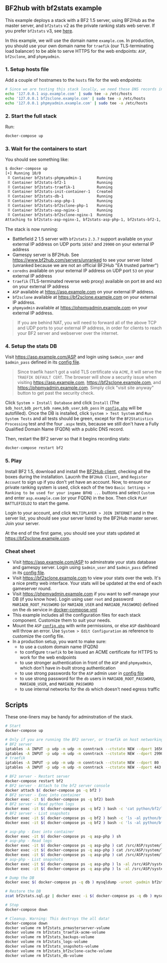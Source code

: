 ## BF2hub with bf2stats example

This example deploys a stack with a BF2 1.5 server, using BF2Hub as the master server, and `bf2stats` v2 as the private ranking stats web server. If you prefer `bf2stats` v3, see [here](https://github.com/startersclan/asp).

In this example, we will use the domain name  `example.com`. In production, you should use your own domain name for `traefik` (our TLS-terminating load balancer) to be able to serve HTTPS for the web endpoints: `ASP`, `bf2sclone`, and `phpmyadmin`.

### 1. Setup hosts file

Add a couple of hostnames to the `hosts` file for the web endpoints:

```sh
# Since we are testing this stack locally, we need these DNS records in the hosts file
echo '127.0.0.1 asp.example.com' | sudo tee -a /etc/hosts
echo '127.0.0.1 bf2sclone.example.com' | sudo tee -a /etc/hosts
echo '127.0.0.1 phpmyadmin.example.com' | sudo tee -a /etc/hosts
```

### 2. Start the full stack

Run:

```sh
docker-compose up
```

### 3. Wait for the containers to start

You should see something like:

```sh
$ docker-compose up
[+] Running 10/0
 ⠿ Container bf2stats-phpmyadmin-1       Running                                                                                                                                            0.0s
 ⠿ Container bf2stats-bf2-1              Running                                                                                                                                            0.0s
 ⠿ Container bf2stats-traefik-1          Running                                                                                                                                            0.0s
 ⠿ Container bf2stats-init-container-1   Created                                                                                                                                            0.0s
 ⠿ Container bf2stats-db-1               Running                                                                                                                                            0.0s
 ⠿ Container bf2stats-asp-php-1          Running                                                                                                                                            0.0s
 ⠿ Container bf2stats-bf2sclone-php-1    Running                                                                                                                                            0.0s
 ⠿ Container bf2stats-asp-nginx-1        Running                                                                                                                                            0.0s
 ⠿ Container bf2stats-bf2sclone-nginx-1  Running                                                                                                                                            0.0s
Attaching to bf2stats-asp-nginx-1, bf2stats-asp-php-1, bf2stats-bf2-1, bf2stats-bf2sclone-nginx-1, bf2stats-bf2sclone-php-1, bf2stats-coredns-1, bf2stats-db-1, bf2stats-init-container-1, bf2stats-phpmyadmin-1, bf2stats-traefik-1
```

The stack is now running:

- Battlefield 2 1.5 server with `bf2stats` `2.3.7` support available on your external IP address on UDP ports `16567` and `29900` on your external IP address
- Gamespy server is BF2Hub. See https://www.bf2hub.com/servers/unranked to see your server listed (unranked because we are not an official BF2Hub "EA trusted partner")
- `coredns` available on your external IP address on UDP port `53` on your external IP address
- `traefik` (TLS-terminated reverse web proxy) available on port `80` and `443` on your external IP address
- `ASP` available at https://asp.example.com on your external IP address.
- `bf2sclone` available at https://bf2sclone.example.com on your external IP address.
- `phpmyadmin` available at https://phpmyadmin.example.com on your external IP address.

> If you are behind NAT, you will need to forward all of the above TCP and UDP ports to your external IP address, in order for clients to reach your BF2 server and webserver over the internet.

### 4. Setup the stats DB

Visit https://asp.example.com/ASP and login using `$admin_user` and `$admin_pass` defined in its [config file](./config/ASP/config.php).

> Since traefik hasn't got a valid TLS certificate via `ACME`, it will serve the `TRAEFIK DEFAULT CERT`. The browser will show a security issue when visiting https://asp.example.com, https://bf2sclone.example.com, and https://phpmyadmin.example.com. Simply click "visit site anyway" button to get past the security check.

Click `System > Install Database` and click `Install` (The `$db_host`,`$db_port`,`$db_name`,`$db_user`,`$db_pass` in [`config.php`](./config/ASP/config.php) will be autofilled). Once the DB is installed, click `System > Test System` and `Run System Tests` and all tests should be green, except for the `BF2Statistics Processing` test and the four `.aspx` tests, because we still don't have a Fully Qualified Domain Name (FQDN) with a public DNS record.

Then, restart the BF2 server so that it begins recording stats:

```sh
docker-compose restart bf2
```

### 5. Play

Install BF2 1.5, download and install the [BF2Hub client](https://www.bf2hub.com/home/downloads.php), checking all the boxes during the installation. Laucnh the `BF2Hub Client`, and `Register Account` to sign up if you don't yet have an account. Now, to ensure our private ranking system is used, click each of the two `Basic Settings > Ranking to be used for your ingame BFHQ ...` buttons and select `Custom` and enter `asp.example.com` (or your FQDN) in the box. Then click `PLAY BATTLEFIELD2` to start the game.

Login to your account, and click `MULTIPLAYER > JOIN INTERNET` and in the server list, you should see your server listed by the BF2Hub master server. Join your server.

At the end of the first game, you should see your stats updated at https://bf2sclone.example.com.

### Cheat sheet

- Visit https://asp.example.com/ASP to adminstrate your stats database and gamespy server. Login using `$admin_user` and `$admin_pass` defined in its [config file](./config/ASP/config.php).
- Visit https://bf2sclone.example.com to view your stats over the web. It's a nice pretty web interface. Your stats will be updated at the end of each gameserver round.
- Visit https://phpmyadmin.example.com if you want to self-manage your DB (if you know how). Login using user `root` and password `MARIADB_ROOT_PASSWORD` (or `MARIADB_USER` and `MARIADB_PASSWORD`) defined on the `db` service in [docker-compose.yml](./docker-compose.yml)
- This example includes all the configuration files for each stack component. Customize them to suit your needs.
- Mount the `ASP` [`config.php`](./config/ASP/config.php) with write permissions, or else `ASP` dashboard will throw an error. Use `System > Edit Configuration` as reference to customize the config file.
- In a production setup, you want to make sure:
  - to use a custom domain name (FQDN)
  - to configure `traefik` to be issued an ACME certificate for HTTPS to work for the web endpoints
  - to use stronger authentication in front of the `ASP` and `phpmyadmin`, which don't have in-built strong authentication
  - to use strong passwords for the `ASP` admin user in [config file](./config/ASP/config.php)
  - to use strong password for the `db` users in `MARIADB_ROOT_PASSWORD`, `MARIADB_USER`, and `MARIADB_PASSWORD`
  - to use internal networks for the `db` which doesn't need egress traffic

## Scripts

These one-liners may be handy for adminstration of the stack.

```sh
# Start
docker-compose up

# Only if you are running the BF2 server, or traefik on host networking, you may need these iptables rules
# BF2 server
iptables -A INPUT -p udp -m udp -m conntrack --ctstate NEW --dport 16567 -j ACCEPT
iptables -A INPUT -p udp -m udp -m conntrack --ctstate NEW --dport 29900 -j ACCEPT
# traefik
iptables -A INPUT -p udp -m udp -m conntrack --ctstate NEW --dport 80 -j ACCEPT
iptables -A INPUT -p udp -m udp -m conntrack --ctstate NEW --dport 443 -j ACCEPT

# BF2 server - Restart server
docker-compose restart bf2
# BF2 server - Attach to the bf2 server console
docker attach $( docker-compose ps -q bf2 )
# BF2 server - Exec into container
docker exec -it $( docker-compose ps -q bf2) bash
# BF2 server - Read python logs
docker exec -it $( docker-compose ps -q bf2 ) bash -c 'cat python/bf2/logs/bf2game_*'
# BF2 server - List snapshots
docker exec -it $( docker-compose ps -q bf2 ) bash -c 'ls -al python/bf2/logs/snapshots/sent'
docker exec -it $( docker-compose ps -q bf2 ) bash -c 'ls -al python/bf2/logs/snapshots/unsent'

# asp-php - Exec into container
docker exec -it $( docker-compose ps -q asp-php ) sh
# asp-php - Read logs
docker exec -it $( docker-compose ps -q asp-php ) cat /src/ASP/system/logs/stats_debug.log
docker exec -it $( docker-compose ps -q asp-php ) cat /src/ASP/system/logs/validate_awards.log
docker exec -it $( docker-compose ps -q asp-php ) cat /src/ASP/system/logs/validate_ranks.log
# asp-php - List snapshots
docker exec -it $( docker-compose ps -q asp-php ) ls -al /src/ASP/system/snapshots/processed
docker exec -it $( docker-compose ps -q asp-php ) ls -al /src/ASP/system/snapshots/temp

# Dump the DB
docker exec $( docker-compose ps -q db ) mysqldump -uroot -padmin bf2stats | gzip > bf2stats.sql.gz

# Restore the DB
zcat bf2stats.sql.gz | docker exec -i $( docker-compose ps -q db ) mysql -uroot -padmin bf2stats

# Stop
docker-compose down

# Cleanup. Warning: This destroys the all data!
docker-compose down
docker volume rm bf2stats_prmasterserver-volume
docker volume rm bf2stats_traefik-acme-volume
docker volume rm bf2stats_backups-volume
docker volume rm bf2stats_logs-volume
docker volume rm bf2stats_snapshots-volume
docker volume rm bf2stats_bf2sclone-cache-volume
docker volume rm bf2stats_db-volume
```
